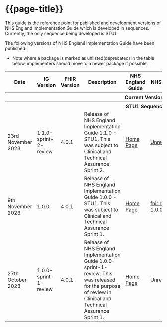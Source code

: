 # {{page-title}} 

This guide is the reference point for published and development versions of NHS England Implementation Guide which is developed in sequences. Currently, the only sequence being developed is STU1.

The following versions of NHS England Implementation Guide have been published:

- Note where a package is marked as unlisted(deprecated) in the table below, implementers should move to a newer package if possible.

<table class="assets">
<tr>
<th class="width10">Date</th>
<th class="width10">IG Version</th>
<th class="width10">FHIR Version</th>
<th class="width40">Description</th>
<th class="width10">NHS England Guide</th>
<th class="width10">NHS England Package</th>
<th class="width10">UK Core Package</th>
</tr>
<tr>
<th colspan="7">Current Versions</th>
</tr>
<tr>
<th colspan="7">STU1 Sequence</th>
</tr>
<tr>
<td>23rd November 2023</td>
<td>1.1.0-sprint-2-review</td>
<td>4.0.1</td>
<td>Release of NHS England Implementation Guide 1.1.0 - STU1. This was subject to Clinical and Technical Assurance Sprint 2.</td>
<td><a href="https://simplifier.net/guide/nhs-england-implementation-guide-stu1?version=1.1.0-sprint-2-review">Home Page</a></td>
<td><a href="https://simplifier.net/packages/fhir.r4.nhsengland.stu1/1.1.0-sprint-2-review">Unreleased</a></td>
<td><a href="https://simplifier.net/packages/fhir.r4.ukcore.stu3.currentbuild/0.0.6-pre-release">fhir.r4.ukcore.stu3.currentbuild 0.0.6-pre-release</a></td>
</tr>
<tr>
<td>9th November 2023</td>
<td>1.0.0</td>
<td>4.0.1</td>
<td>Release of NHS England Implementation Guide 1.0.0 - STU1. This was subject to Clinical and Technical Assurance Sprint 1.</td>
<td><a href="https://simplifier.net/guide/nhs-england-implementation-guide-stu1?version=1.0.0">Home Page</a></td>
<td><a href="https://simplifier.net/packages/fhir.r4.nhsengland.stu1/1.0.0">fhir.r4.nhsengland.stu1 1.0.0</a></td>
<td><a href="https://simplifier.net/packages/fhir.r4.ukcore.stu3.currentbuild/0.0.6-pre-release">fhir.r4.ukcore.stu3.currentbuild 0.0.6-pre-release</a></td>
</tr>
<tr>
<td>27th October 2023</td>
<td>1.0.0-sprint-1-review</td>
<td>4.0.1</td>
<td>Release of NHS England Implementation Guide 1.0.0-sprint-1-review. This was released for the purpose of review in Clinical and Technical Assurance Sprint 1.</td>
<td><a href="https://simplifier.net/guide/nhs-england-implementation-guide-stu1?version=1.0.0-sprint-1-review">Home Page</a></td>
<td>Unreleased</td>
<td>N/A</td>
</tr>
</table>